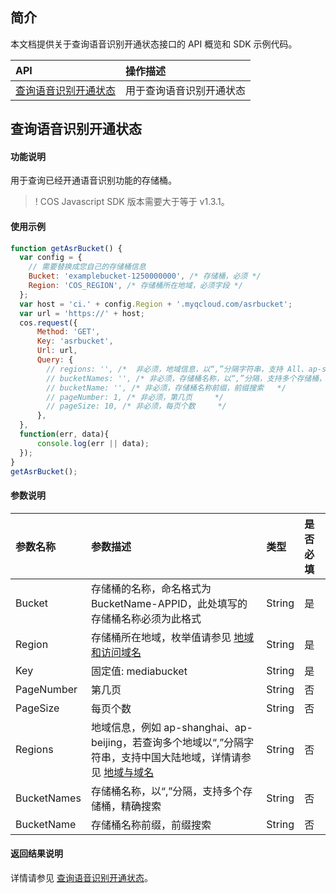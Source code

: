 ## 简介

本文档提供关于查询语音识别开通状态接口的 API 概览和 SDK 示例代码。

| API                                                          | 操作描述                   |
| :----------------------------------------------------------- | :------------------------- |
|  [查询语音识别开通状态](https://cloud.tencent.com/document/product/460/46232)   | 用于查询语音识别开通状态   |

## 查询语音识别开通状态

#### 功能说明

用于查询已经开通语音识别功能的存储桶。

>! COS Javascript SDK 版本需要大于等于 v1.3.1。


#### 使用示例
```js
function getAsrBucket() {
  var config = {
    // 需要替换成您自己的存储桶信息
    Bucket: 'examplebucket-1250000000', /* 存储桶，必须 */
    Region: 'COS_REGION', /* 存储桶所在地域，必须字段 */
  };
  var host = 'ci.' + config.Region + '.myqcloud.com/asrbucket';
  var url = 'https://' + host;
  cos.request({
      Method: 'GET',
      Key: 'asrbucket',
      Url: url,
      Query: {
        // regions: '', /* 	非必须，地域信息，以“,”分隔字符串，支持 All、ap-shanghai、ap-beijing */
        // bucketNames: '', /* 非必须，存储桶名称，以“,”分隔，支持多个存储桶，精确搜索	 */
        // bucketName: '', /* 非必须，存储桶名称前缀，前缀搜索	 */
        // pageNumber: 1, /* 非必须，第几页	 */
        // pageSize: 10, /* 非必须，每页个数	 */
      },
  },
  function(err, data){
      console.log(err || data);
  });
}
getAsrBucket();
```

#### 参数说明

| 参数名称 | 参数描述                                                     | 类型   | 是否必填 |
| :------- | :----------------------------------------------------------- | :----- | :------- |
| Bucket                     | 存储桶的名称，命名格式为 BucketName-APPID，此处填写的存储桶名称必须为此格式 | String   | 是   |
| Region                     | 存储桶所在地域，枚举值请参见 [地域和访问域名](https://cloud.tencent.com/document/product/436/6224) | String   | 是   |
| Key                        | 固定值: mediabucket | String   | 是   |
| PageNumber | 第几页                                          | String | 否   |
| PageSize   | 每页个数                                        | String | 否   |
| Regions  | 地域信息，例如 ap-shanghai、ap-beijing，若查询多个地域以“,”分隔字符串，支持中国大陆地域，详情请参见 [地域与域名](https://cloud.tencent.com/document/product/460/31066) | String | 否 |
| BucketNames | 存储桶名称，以“,”分隔，支持多个存储桶，精确搜索 | String | 否 |
| BucketName | 存储桶名称前缀，前缀搜索                        | String | 否   |


#### 返回结果说明

详情请参见 [查询语音识别开通状态](https://cloud.tencent.com/document/product/460/46232#.E5.93.8D.E5.BA.94)。






